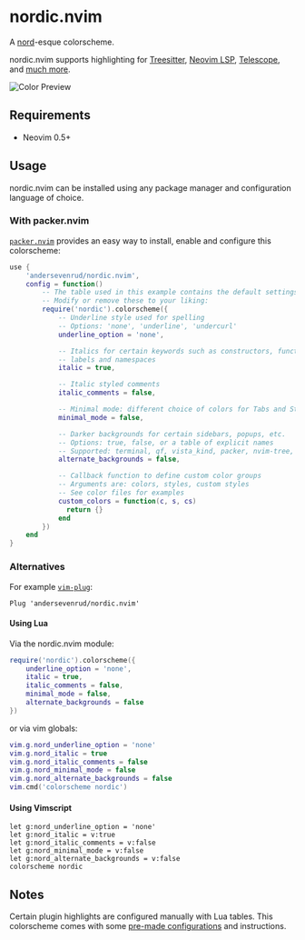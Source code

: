 # nordic.nvim

A [nord](https://www.nordtheme.com/)-esque colorscheme.

nordic.nvim supports highlighting for [Treesitter](https://github.com/nvim-treesitter/nvim-treesitter),
[Neovim LSP](https://neovim.io/doc/user/lsp.html), [Telescope](https://github.com/nvim-telescope/telescope.nvim/),
and [much more](https://github.com/andersevenrud/nordic.nvim/tree/main/lua/nordic/colors).

![Color Preview](https://user-images.githubusercontent.com/42545625/112913430-935a6a80-90c7-11eb-867e-394b1790a14f.png)

## Requirements

* Neovim 0.5+

## Usage

nordic.nvim can be installed using any package manager and configuration language
of choice.

### With packer.nvim

[`packer.nvim`](https://github.com/wbthomason/packer.nvim) provides an easy way
to install, enable and configure this colorscheme:

``` lua
use {
    'andersevenrud/nordic.nvim',
    config = function()
        -- The table used in this example contains the default settings.
        -- Modify or remove these to your liking:
        require('nordic').colorscheme({
            -- Underline style used for spelling
            -- Options: 'none', 'underline', 'undercurl'
            underline_option = 'none',

            -- Italics for certain keywords such as constructors, functions,
            -- labels and namespaces
            italic = true,

            -- Italic styled comments
            italic_comments = false,

            -- Minimal mode: different choice of colors for Tabs and StatusLine
            minimal_mode = false,

            -- Darker backgrounds for certain sidebars, popups, etc.
            -- Options: true, false, or a table of explicit names
            -- Supported: terminal, qf, vista_kind, packer, nvim-tree, telescope, whichkey
            alternate_backgrounds = false,

            -- Callback function to define custom color groups
            -- Arguments are: colors, styles, custom styles
            -- See color files for examples
            custom_colors = function(c, s, cs)
              return {}
            end
        })
    end
}
```

### Alternatives

For example [`vim-plug`](https://github.com/junegunn/vim-plug):

```vim
Plug 'andersevenrud/nordic.nvim'
```

#### Using Lua

Via the nordic.nvim module:

``` lua
require('nordic').colorscheme({
    underline_option = 'none',
    italic = true,
    italic_comments = false,
    minimal_mode = false,
    alternate_backgrounds = false
})
```

or via vim globals:

``` lua
vim.g.nord_underline_option = 'none'
vim.g.nord_italic = true
vim.g.nord_italic_comments = false
vim.g.nord_minimal_mode = false
vim.g.nord_alternate_backgrounds = false
vim.cmd('colorscheme nordic')
```

#### Using Vimscript

``` vim
let g:nord_underline_option = 'none'
let g:nord_italic = v:true
let g:nord_italic_comments = v:false
let g:nord_minimal_mode = v:false
let g:nord_alternate_backgrounds = v:false
colorscheme nordic
```

## Notes

Certain plugin highlights are configured manually with Lua tables. This colorscheme comes with some
[pre-made configurations](https://github.com/andersevenrud/nordic.nvim/tree/main/lua/nordic/configs) and instructions.

